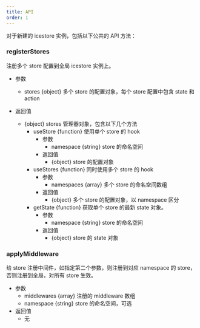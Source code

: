 ```yaml
---
title: API
order: 1
---
```


对于新建的 icestore 实例，包括以下公共的 API 方法：

### registerStores

注册多个 store 配置到全局 icestore 实例上。

* 参数
  - stores {object} 多个 store 的配置对象，每个 store 配置中包含 state 和 action

* 返回值
  - {object} stores 管理器对象，包含以下几个方法
      - useStore {function} 使用单个 store 的 hook
          - 参数
             - namespace {string} store 的命名空间
          - 返回值
             - {object} store 的配置对象
      - useStores {function} 同时使用多个 store 的 hook
          - 参数
              - namespaces {array} 多个 store 的命名空间数组
          - 返回值
              - {object} 多个 store 的配置对象，以 namespace 区分
      - getState {function} 获取单个 store 的最新 state 对象。
          - 参数
              - namespace {string} store 的命名空间
          - 返回值
              - {object} store 的 state 对象

### applyMiddleware

给 store 注册中间件，如指定第二个参数，则注册到对应 namespace 的 store，否则注册到全局，对所有 store 生效。

* 参数
  - middlewares {array} 注册的 middleware 数组
  - namespace {string} store 的命名空间，可选
* 返回值
  - 无
